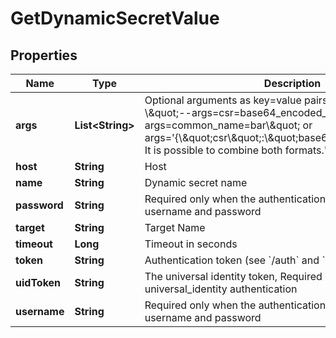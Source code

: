 

# GetDynamicSecretValue

## Properties

Name | Type | Description | Notes
------------ | ------------- | ------------- | -------------
**args** | **List&lt;String&gt;** | Optional arguments as key&#x3D;value pairs or JSON strings, e.g - \\\&quot;--args&#x3D;csr&#x3D;base64_encoded_csr --args&#x3D;common_name&#x3D;bar\\\&quot; or args&#x3D;&#39;{\\\&quot;csr\\\&quot;:\\\&quot;base64_encoded_csr\\\&quot;}. It is possible to combine both formats.&#39; |  [optional]
**host** | **String** | Host |  [optional]
**name** | **String** | Dynamic secret name | 
**password** | **String** | Required only when the authentication process requires a username and password |  [optional]
**target** | **String** | Target Name |  [optional]
**timeout** | **Long** | Timeout in seconds |  [optional]
**token** | **String** | Authentication token (see &#x60;/auth&#x60; and &#x60;/configure&#x60;) |  [optional]
**uidToken** | **String** | The universal identity token, Required only for universal_identity authentication |  [optional]
**username** | **String** | Required only when the authentication process requires a username and password |  [optional]



